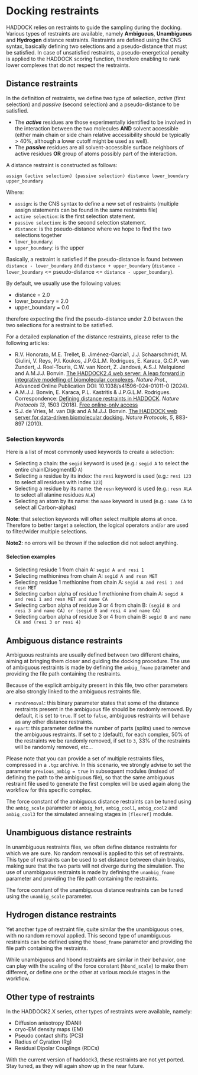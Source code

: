 # Docking restraints

HADDOCK relies on restraints to guide the sampling during the docking.
Various types of restraints are available, namely **Ambiguous**, **Unambiguous** and **Hydrogen** distance restraints.
Restraints are defined using the CNS syntax, basically defining two selections and a pseudo-distance that must be satisfied.
In case of unsatisfied restraints, a pseudo-energetical penalty is applied to the HADDOCK scoring function, therefore enabling to rank lower complexes that do not respect the restraints.


## Distance restraints

In the definition of restraints, we define two type of selection, *active* (first selection) and *passive* (second selection) and a pseudo-distance to be satisfied.

* The ***active*** residues are those experimentally identified to be involved in the interaction between the two molecules **AND** solvent accessible (either main chain or side chain relative accessibility should be typically > 40%, although a lower cutoff might be used as well).
* The ***passive*** residues are all solvent-accessible surface neighbors of active residues **OR** group of atoms possibly part of the interaction.


A distance restraint is constructed as follows:

`assign (active selection) (passive selection) distance lower_boundary upper_boundary`

Where:
- `assign`: is the CNS syntax to define a new set of restraints (multiple assign statements can be found in the same restraints file)
- `active selection`: is the first selection statement.
- `passive selection`: is the second selection statement.
- `distance`: is the pseudo-distance where we hope to find the two selections together
- `lower_boundary`:
- `upper_boundary`: is the upper 

Basically, a restraint is satisfied if the pseudo-distance is found between `distance - lower_boundary` and `distance + upper_boundary` (`distance - lower_boundary` <= pseudo-distance <= `distance - upper_boundary`).

By default, we usually use the following values:

- distance = 2.0
- lower_boundary = 2.0
- upper_boundary = 0.0

therefore expecting the find the pseudo-distance under 2.0 between the two selections for a restraint to be satisfied.

For a detailed explanation of the distance restraints, please refer to the following articles:

* R.V. Honorato, M.E. Trellet, B. Jiménez-García1, J.J. Schaarschmidt, M. Giulini, V. Reys,  P.I. Koukos, J.P.G.L.M. Rodrigues, E. Karaca, G.C.P. van Zundert, J. Roel-Touris, C.W. van Noort, Z. Jandová, A.S.J. Melquiond and A.M.J.J. Bonvin. [The HADDOCK2.4 web server: A leap forward in integrative modelling of biomolecular complexes](https://www.nature.com/articles/s41596-024-01011-0.epdf?sharing_token=UHDrW9bNh3BqijxD2u9Xd9RgN0jAjWel9jnR3ZoTv0O8Cyf_B_3QikVaNIBRHxp9xyFsQ7dSV3t-kBtpCaFZWPfnuUnAtvRG_vkef9o4oWuhrOLGbBXJVlaaA9ALOULn6NjxbiqC2VkmpD2ZR_r-o0sgRZoHVz10JqIYOeus_nM%3D). _Nature Prot._, Advanced Online Publication DOI: 10.1038/s41596-024-01011-0 (2024).
* A.M.J.J. Bonvin, E. Karaca, P.L. Kastritis & J.P.G.L.M. Rodrigues. Correspondence: [Defining distance restraints in HADDOCK](https://doi.org/10.1038/s41596-018-0017-6). _Nature Protocols_ *13*, 1503 (2018). [Free online-only access](https://rdcu.be/1OyH)
* S.J. de Vries, M. van Dijk and A.M.J.J. Bonvin. [The HADDOCK web server for data-driven biomolecular docking.](https://www.nature.com/nprot/journal/v5/n5/abs/nprot.2010.32.html) _Nature Protocols_, *5*, 883-897 (2010).


### Selection keywords

Here is a list of most commonly used keywords to create a selection:
- Selecting a chain: the `segid` keyword is used (e.g.: `segid A` to select the entire chainID/segmentID `A`)
- Selecting a residue by its index: the `resi` keyword is used (e.g.: `resi 123` to select all residues with index `123`)
- Selecting a residue by its name: the `resn` keyword is used (e.g.: `resn ALA` to select all alanine residues `ALA`)
- Selecting an atom by its name: the `name` keyword is used (e.g.: `name CA` to select all Carbon-alphas)

**Note**: that selection keywords will often select multiple atoms at once. Therefore to better target a selection, the logical operators `and`/`or` are used to filter/wider multiple selections.

**Note2**: no errors will be thrown if the selection did not select anything.


#### Selection examples

* Selecting resiude 1 from chain A: `segid A and resi 1`
* Selecting methionines from chain A: `segid A and resn MET`
* Selecting residue 1 methionine from chain A: `segid A and resi 1 and resn MET`
* Selecting carbon alpha of residue 1 methionine from chain A: `segid A and resi 1 and resn MET and name CA`
* Selecting carbon alpha of residue 3 or 4 from chain B: `(segid B and resi 3 and name CA) or (segid B and resi 4 and name CA)`
* Selecting carbon alpha of residue 3 or 4 from chain B: `segid B and name CA and (resi 3 or resi 4)`


## Ambiguous distance restraints

Ambiguous restraints are usually defined between two different chains, aiming at bringing them closer and guiding the docking procedure.
The use of ambiguous restraints is made by defining the `ambig_fname` parameter and providing the file path containing the restraints.

Because of the explicit ambiguity present in this file, two other parameters are also strongly linked to the ambiguous restraints file.
- `randremoval`: this binary parameter states that some of the distance restraints present in the ambiguous file should be randomly removed. By default, it is set to `true`. If set to `false`, ambiguous restraints will behave as any other distance restraints.
- `npart`: this parameter define the number of parts (splits) used to remove the ambiguous restraints. If set to `2` (default), for each complex, 50% of the restraints we be randomly removed, if set to `3`, 33% of the restraints will be randomly removed, etc...


Please note that you can provide a set of multiple restraints files, compressed in a `.tgz` archive.
In this scenario, we strongly advise to set the parameter `previous_ambig = true` in subsequent modules (instead of defining the path to the ambiguous file), so that the same ambiguous restraint file used to generate the first complex will be used again along the workflow for this specific complex.

The force constant of the ambiguous distance restraints can be tuned using the `ambig_scale` parameter or `ambig_hot`, `ambig_cool1`, `ambig_cool2` and `ambig_cool3` for the simulated annealing stages in `[flexref]` module.


## Unambiguous distance restraints

In unambiguous restraints files, we often define distance restraints for which we are sure.
No random removal is applied to this set of restraints.
This type of restraints can be used to set distance between chain breaks, making sure that the two parts will not diverge during the simulation.
The use of unambiguous restraints is made by defining the `unambig_fname` parameter and providing the file path containing the restraints.

The force constant of the unambiguous distance restraints can be tuned using the `unambig_scale` parameter.


## Hydrogen distance restraints

Yet another type of restraint file, quite similar the the unambiguous ones, with no random removal applied.
This second type of unambiguous restraints can be defined using the `hbond_fname` parameter and providing the file path containing the restraints.

While unambiguous and hbond restraints are similar in their behavior, one can play with the scaling of the force constant (`hbond_scale`) to make them different, or define one or the other at various module stages in the workflow.


## Other type of restraints 

In the HADDOCK2.X series, other types of restraints were available, namely:
- Diffusion anisotropy (DANI)
- cryo-EM density maps (EM)
- Pseudo contact shifts (PCS)
- Radius of Gyration (Rg)
- Residual Dipolar Couplings (RDCs)

With the current version of haddock3, these restraints are not yet ported.
Stay tuned, as they will again show up in the near future.

